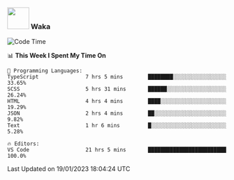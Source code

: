 ### <img src="https://media.giphy.com/media/VgCDAzcKvsR6OM0uWg/giphy.gif" width="50"> Waka

  <!--START_SECTION:waka-->
![Code Time](http://img.shields.io/badge/Code%20Time-1%2C199%20hrs%208%20mins-blue)

📊 **This Week I Spent My Time On** 

```text
💬 Programming Languages: 
TypeScript               7 hrs 5 mins        ████████░░░░░░░░░░░░░░░░░   33.65% 
SCSS                     5 hrs 31 mins       ██████░░░░░░░░░░░░░░░░░░░   26.24% 
HTML                     4 hrs 4 mins        ████░░░░░░░░░░░░░░░░░░░░░   19.29% 
JSON                     2 hrs 4 mins        ██░░░░░░░░░░░░░░░░░░░░░░░   9.82% 
Text                     1 hr 6 mins         █░░░░░░░░░░░░░░░░░░░░░░░░   5.28%

🔥 Editors: 
VS Code                  21 hrs 5 mins       █████████████████████████   100.0%

```


 Last Updated on 19/01/2023 18:04:24 UTC
<!--END_SECTION:waka-->
